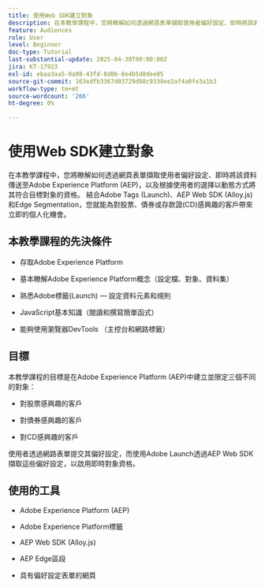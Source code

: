 ```yaml
---
title: 使用Web SDK建立對象
description: 在本教學課程中，您將瞭解如何透過網頁表單擷取使用者偏好設定、即時將該資料傳送至Adobe Experience Platform (AEP)，以及根據使用者的選擇以動態方式將其符合目標對象的資格。 結合Adobe Tags (Launch)、AEP Web SDK (Alloy.js)和Edge Segmentation，您就能為對股票、債券或存款證(CD)感興趣的客戶帶來立即的個人化機會。
feature: Audiences
role: User
level: Beginner
doc-type: Tutorial
last-substantial-update: 2025-04-30T00:00:00Z
jira: KT-17923
exl-id: ebaa3aa5-0a08-43fd-8d06-8e4b5d8dee05
source-git-commit: 163edfb3367d03729d68c9339ee2af4a0fe3a1b3
workflow-type: tm+mt
source-wordcount: '266'
ht-degree: 0%

---
```


# 使用Web SDK建立對象

在本教學課程中，您將瞭解如何透過網頁表單擷取使用者偏好設定、即時將該資料傳送至Adobe Experience Platform (AEP)，以及根據使用者的選擇以動態方式將其符合目標對象的資格。 結合Adobe Tags (Launch)、AEP Web SDK (Alloy.js)和Edge Segmentation，您就能為對股票、債券或存款證(CD)感興趣的客戶帶來立即的個人化機會。

## 本教學課程的先決條件

* 存取Adobe Experience Platform

* 基本瞭解Adobe Experience Platform概念（設定檔、對象、資料集）

* 熟悉Adobe標籤(Launch) — 設定資料元素和規則

* JavaScript基本知識（閱讀和撰寫簡單函式）

* 能夠使用瀏覽器DevTools （主控台和網路標籤）


## 目標

本教學課程的目標是在Adobe Experience Platform (AEP)中建立並限定三個不同的對象：

* 對股票感興趣的客戶

* 對債券感興趣的客戶

* 對CD感興趣的客戶

使用者透過網路表單提交其偏好設定，而使用Adobe Launch透過AEP Web SDK擷取這些偏好設定，以啟用即時對象資格。

## 使用的工具

* Adobe Experience Platform (AEP)

* Adobe Experience Platform標籤

* AEP Web SDK (Alloy.js)

* AEP Edge區段

* 具有偏好設定表單的網頁
